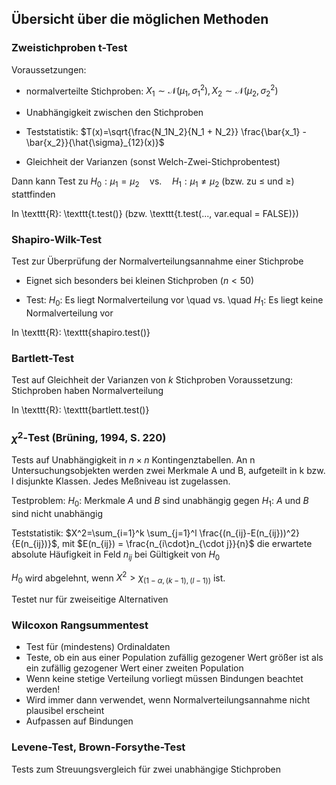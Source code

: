 ## Übersicht über die möglichen Methoden

### Zweistichproben t-Test
Voraussetzungen:

* normalverteilte Stichproben: $X_1 \sim \mathcal{N}(\mu_1, \sigma_1^2), X_2 \sim \mathcal{N}(\mu_2, \sigma_2^2)$

* Unabhängigkeit zwischen den Stichproben

* Teststatistik: $T(x)=\sqrt{\frac{N_1N_2}{N_1 + N_2}} \frac{\bar{x_1} - \bar{x_2}}{\hat{\sigma}_{12}(x)}$

* Gleichheit der Varianzen (sonst Welch-Zwei-Stichprobentest)

Dann kann Test zu $H_0: \mu_1 = \mu_2 \quad \text{vs.} \quad H_1: \mu_1 \neq \mu_2$ (bzw. zu $\leq$ und $\geq$) stattfinden

In \texttt{R}: \texttt{t.test()} (bzw. \texttt{t.test(..., var.equal = FALSE)})


### Shapiro-Wilk-Test
Test zur Überprüfung der Normalverteilungsannahme einer Stichprobe

* Eignet sich besonders bei kleinen Stichproben ($n<50$)

* Test: $H_0:$ Es liegt Normalverteilung vor \quad vs. \quad $H_1:$ Es liegt keine Normalverteilung vor

In \texttt{R}: \texttt{shapiro.test()}


### Bartlett-Test
Test auf Gleichheit der Varianzen von $k$ Stichproben
Voraussetzung: Stichproben haben Normalverteilung

In \texttt{R}: \texttt{bartlett.test()}


### $\chi^2$-Test (Brüning, 1994, S. 220)
Tests auf Unabhängigkeit in $n\times n$ Kontingenztabellen. An n Untersuchungsobjekten werden zwei Merkmale A und B, aufgeteilt in k bzw. l disjunkte Klassen. Jedes Meßniveau ist zugelassen.

Testproblem: $H_0:$ Merkmale $A$ und $B$ sind unabhängig gegen $H_1:$ $A$ und $B$ sind nicht unabhängig

Teststatistik: $X^2=\sum_{i=1}^k \sum_{j=1}^l \frac{(n_{ij}-E(n_{ij}))^2}{E(n_{ij})}$, mit $E(n_{ij}) = \frac{n_{i\cdot}n_{\cdot j}}{n}$ die erwartete absolute Häufigkeit in Feld $n_{ij}$ bei Gültigkeit von $H_0$

$H_0$ wird abgelehnt, wenn $X^2 > \chi_{(1-\alpha, (k-1), (l-1))}$ ist.

Testet nur für zweiseitige Alternativen


### Wilcoxon Rangsummentest

* Test für (mindestens) Ordinaldaten
* Teste, ob ein aus einer Population zufällig gezogener Wert größer ist als ein zufällig gezogener Wert einer zweiten Population
* Wenn keine stetige Verteilung vorliegt müssen Bindungen beachtet werden!
* Wird immer dann verwendet, wenn Normalverteilungsannahme nicht plausibel erscheint
* Aufpassen auf Bindungen


### Levene-Test, Brown-Forsythe-Test

Tests zum Streuungsvergleich für zwei unabhängige Stichproben


